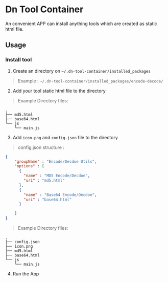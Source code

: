 # Dn Tool Container

An convenient APP can install anything tools which are created as static html file.

## Usage

### Install tool

1. Create an directory on `~/.dn-tool-container/installed_packages`

> Example : `~/.dn-tool-container/installed_packages/encode-decode/`

2. Add your tool static html file to the directory

> Example Directory files:

```
.
├── md5.html
├── base64.html
└── js
    └── main.js
```

3. Add `icon.png` and `config.json` file to the directory

> config.json structure :

```json
{
    "groupName" : "Encode/Decdoe Utils",
    "options" : [
      {
        "name" : "MD5 Encode/Decdoe",
        "uri" : "md5.html"
      },
      {
        "name" : "Base64 Encode/Decdoe",
        "uri" : "base64.html"
      }

    ]
}
```

> Example Directory files:

```
.
├── config.json
├── icon.png
├── md5.html
├── base64.html
└── js
    └── main.js
```

4. Run the App

